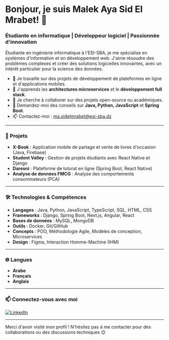 # Bonjour, je suis Malek Aya Sid El Mrabet! 👋

### Étudiante en informatique | Développeur logiciel | Passionnée d'innovation

Étudiante en ingénierie informatique à l'ESI-SBA, je me spécialise en systèmes d'information et en développement web. J'aime résoudre des problèmes complexes et créer des solutions logicielles innovantes, avec un intérêt particulier pour la science des données.

- 🔭 Je travaille sur des projets de développement de plateformes en ligne et d'applications mobiles.
- 🌱 J'apprends les **architectures microservices** et le **développement full stack**.
- 👯 Je cherche à collaborer sur des projets open-source ou académiques.
- 💬 Demandez-moi des conseils sur **Java, Python, JavaScript** et **Spring Boot**.
- 📫 Contactez-moi : [ma.sidelmrabet@esi-sba.dz](mailto:ma.sidelmrabet@esi-sba.dz)

---

### 🚀 Projets

- **X-Book** : Application mobile de partage et vente de livres d'occasion (Java, Firebase)
- **Student Valley** : Gestion de projets étudiants avec React Native et Django
- **Daresni** : Plateforme de tutorat en ligne (Spring Boot, React Native)
- **Analyse de données FMCG** : Analyse des comportements consommateurs (PCA)
---

### 🛠️ Technologies & Compétences

- **Langages** : Java, Python, JavaScript, TypeScript, SQL, HTML, CSS
- **Frameworks** : Django, Spring Boot, Next.js, Angular, React
- **Bases de données** : MySQL, MongoDB
- **Outils** : Docker, Git/GitHub
- **Concepts** : POO, Méthodologie Agile, Modèles de conception, Microservices
- **Design** : Figma, Interaction Homme-Machine (IHM)

---

### 🌐 Langues

- **Arabe**
- **Français** 
- **Anglais**

---

### 📫 Connectez-vous avec moi

[![LinkedIn](https://img.shields.io/badge/LinkedIn-0077B5?style=for-the-badge&logo=linkedin&logoColor=white)](https://www.linkedin.com/in/malek-sid-el-mrabet-520909222/)

---

Merci d'avoir visité mon profil ! N'hésitez pas à me contacter pour des collaborations ou des discussions techniques 😊

